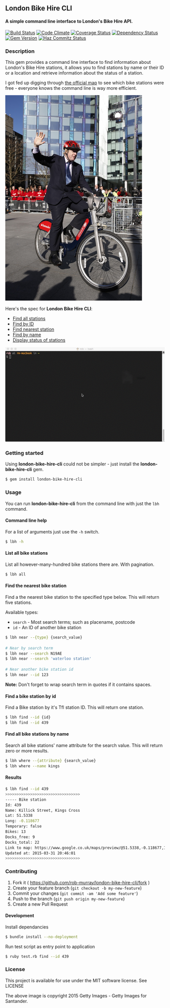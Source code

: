 ## London Bike Hire CLI

#### A simple command line interface to London's Bike Hire API.

[![Build Status](https://travis-ci.org/rob-murray/london-bike-hire-cli.svg?branch=master)](https://travis-ci.org/rob-murray/london-bike-hire-cli)
[![Code Climate](https://codeclimate.com/github/rob-murray/london-bike-hire-cli.png)](https://codeclimate.com/github/rob-murray/london-bike-hire-cli)
[![Coverage Status](https://coveralls.io/repos/rob-murray/london-bike-hire-cli/badge.svg?branch=master)](https://coveralls.io/r/rob-murray/london-bike-hire-cli?branch=master)
[![Dependency Status](https://gemnasium.com/rob-murray/ferver.svg)](https://gemnasium.com/rob-murray/london-bike-hire-cli)
[![Gem Version](https://badge.fury.io/rb/london-bike-hire-cli.svg)](http://badge.fury.io/rb/london-bike-hire-cli)
[![Haz Commitz Status](http://haz-commitz.herokuapp.com/repos/rob-murray/london-bike-hire-cli.svg)](http://haz-commitz.herokuapp.com/repos/rob-murray/london-bike-hire-cli)


### Description

This gem provides a command line interface to find information about London's Bike Hire stations, it allows you to find stations by name or their ID or a location and retrieve information about the status of a station.

I got fed up digging through [the official map](https://web.barclayscyclehire.tfl.gov.uk/maps) to see which bike stations were free - everyone knows the command line is way more efficient.

![Boris](boris-on-a-bike_med.jpg?raw=true "Boris Johnson on a bike")

Here's the spec for **London Bike Hire CLI**:

* [Find all stations](#list-all-bike-stations)
* [Find by ID](#find-a-bike-station-by-id)
* [Find nearest station](#find-the-nearest-bike-station)
* [Find by name](#find-all-bike-stations-by-name)
* [Display status of stations](#results)

![Boris](bike-cli.gif?raw=true "Boris Johnson on a bike")

### Getting started

Using **london-bike-hire-cli** could not be simpler - just install the **london-bike-hire-cli** gem.

```bash
$ gem install london-bike-hire-cli
```


### Usage

You can run **london-bike-hire-cli** from the command line with just the `lbh` command.

#### Command line help

For a list of arguments just use the `-h` switch.

```bash
$ lbh -h
````

#### List all bike stations

List all however-many-hundred bike stations there are. With pagination.

```bash
$ lbh all
````

#### Find the nearest bike station

Find a the nearest bike station to the specified type below. This will return five stations.

Available types:

* `search` - Most search terms; such as placename, postcode
* `id` - An ID of another bike station

```bash
$ lbh near --{type} {search_value}

# Near by search term
$ lbh near --search N19AE
$ lbh near --search 'waterloo station'

# Near another bike station id
$ lbh near --id 123
```

**Note:** Don't forget to wrap search term in quotes if it contains spaces.

#### Find a bike station by id

Find a Bike station by it's Tfl station ID. This will return one station.

```bash
$ lbh find --id {id}
$ lbh find --id 439
````

#### Find all bike stations by name

Search all bike stations' name attribute for the search value. This will return zero or more results.

```bash
$ lbh where --{attribute} {search_value}
$ lbh where --name kings
````

#### Results

```bash
$ lbh find --id 439
>>>>>>>>>>>>>>>>>>>>>>>>>>>>>>>>>
----- Bike station
Id: 439
Name: Killick Street, Kings Cross
Lat: 51.5338
Long: -0.118677
Temporary: false
Bikes: 13
Docks_free: 9
Docks_total: 22
Link to map: https://www.google.co.uk/maps/preview/@51.5338,-0.118677,17z
Updated at: 2015-03-31 20:46:01
>>>>>>>>>>>>>>>>>>>>>>>>>>>>>>>>>
```

### Contributing

1. Fork it ( https://github.com/rob-murray/london-bike-hire-cli/fork )
2. Create your feature branch (`git checkout -b my-new-feature`)
3. Commit your changes (`git commit -am 'Add some feature'`)
4. Push to the branch (`git push origin my-new-feature`)
5. Create a new Pull Request

#### Development

Install dependancies

```bash
$ bundle install --no-deployment
```

Run test script as entry point to application

```bash
$ ruby test.rb find --id 439
```


### License

This project is available for use under the MIT software license.
See LICENSE

The above image is copyright 2015 Getty Images - Getty Images for Santander.
